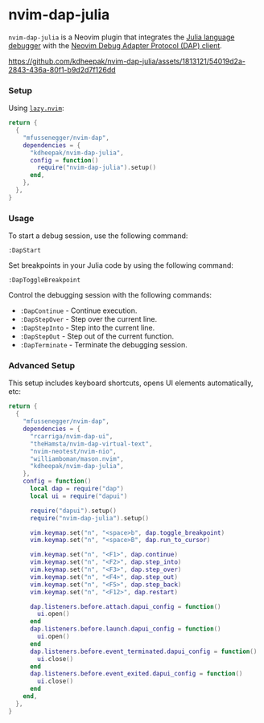 # nvim-dap-julia

`nvim-dap-julia` is a Neovim plugin that integrates the
[Julia language debugger](https://github.com/julia-vscode/DebugAdapter.jl) with the
[Neovim Debug Adapter Protocol (DAP) client](https://github.com/mfussenegger/nvim-dap).

https://github.com/kdheepak/nvim-dap-julia/assets/1813121/54019d2a-2843-436a-80f1-b9d2d7f126dd

### Setup

Using [`lazy.nvim`](https://github.com/folke/lazy.nvim):

```lua
return {
  {
    "mfussenegger/nvim-dap",
    dependencies = {
      "kdheepak/nvim-dap-julia",
      config = function()
        require("nvim-dap-julia").setup()
      end,
    },
  },
}
```

### Usage

To start a debug session, use the following command:

```vim
:DapStart
```

Set breakpoints in your Julia code by using the following command:

```vim
:DapToggleBreakpoint
```

Control the debugging session with the following commands:

- `:DapContinue` - Continue execution.
- `:DapStepOver` - Step over the current line.
- `:DapStepInto` - Step into the current line.
- `:DapStepOut` - Step out of the current function.
- `:DapTerminate` - Terminate the debugging session.

### Advanced Setup

This setup includes keyboard shortcuts, opens UI elements automatically, etc:

```lua
return {
  {
    "mfussenegger/nvim-dap",
    dependencies = {
      "rcarriga/nvim-dap-ui",
      "theHamsta/nvim-dap-virtual-text",
      "nvim-neotest/nvim-nio",
      "williamboman/mason.nvim",
      "kdheepak/nvim-dap-julia",
    },
    config = function()
      local dap = require("dap")
      local ui = require("dapui")

      require("dapui").setup()
      require("nvim-dap-julia").setup()

      vim.keymap.set("n", "<space>b", dap.toggle_breakpoint)
      vim.keymap.set("n", "<space>B", dap.run_to_cursor)

      vim.keymap.set("n", "<F1>", dap.continue)
      vim.keymap.set("n", "<F2>", dap.step_into)
      vim.keymap.set("n", "<F3>", dap.step_over)
      vim.keymap.set("n", "<F4>", dap.step_out)
      vim.keymap.set("n", "<F5>", dap.step_back)
      vim.keymap.set("n", "<F12>", dap.restart)

      dap.listeners.before.attach.dapui_config = function()
        ui.open()
      end
      dap.listeners.before.launch.dapui_config = function()
        ui.open()
      end
      dap.listeners.before.event_terminated.dapui_config = function()
        ui.close()
      end
      dap.listeners.before.event_exited.dapui_config = function()
        ui.close()
      end
    end,
  },
}
```
